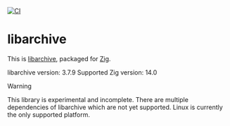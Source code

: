 [![CI](https://github.com/silver-signal/zig-libarchive/actions/workflows/ci.yaml/badge.svg)](https://github.com/silver-signal/zig-libarchive/actions)

# libarchive

This is [libarchive](https://www.libarchive.org/), packaged for [Zig](https://ziglang.org/).

libarchive version: 3.7.9
Supported Zig version: 14.0

> [!WARNING]
> This library is experimental and incomplete. There are multiple dependencies of libarchive which
> are not yet supported. Linux is currently the only supported platform.


